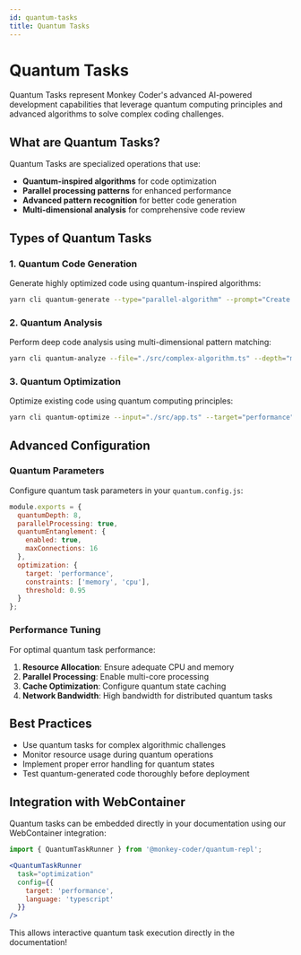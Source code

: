 ```yaml
---
id: quantum-tasks
title: Quantum Tasks
---
```


# Quantum Tasks

Quantum Tasks represent Monkey Coder's advanced AI-powered development capabilities that leverage quantum computing principles and advanced algorithms to solve complex coding challenges.

## What are Quantum Tasks?

Quantum Tasks are specialized operations that use:
- **Quantum-inspired algorithms** for code optimization
- **Parallel processing patterns** for enhanced performance
- **Advanced pattern recognition** for better code generation
- **Multi-dimensional analysis** for comprehensive code review

## Types of Quantum Tasks

### 1. Quantum Code Generation

Generate highly optimized code using quantum-inspired algorithms:

```bash
yarn cli quantum-generate --type="parallel-algorithm" --prompt="Create a distributed task processor"
```

### 2. Quantum Analysis

Perform deep code analysis using multi-dimensional pattern matching:

```bash
yarn cli quantum-analyze --file="./src/complex-algorithm.ts" --depth="maximum"
```

### 3. Quantum Optimization

Optimize existing code using quantum computing principles:

```bash
yarn cli quantum-optimize --input="./src/app.ts" --target="performance"
```

## Advanced Configuration

### Quantum Parameters

Configure quantum task parameters in your `quantum.config.js`:

```javascript
module.exports = {
  quantumDepth: 8,
  parallelProcessing: true,
  quantumEntanglement: {
    enabled: true,
    maxConnections: 16
  },
  optimization: {
    target: 'performance',
    constraints: ['memory', 'cpu'],
    threshold: 0.95
  }
};
```

### Performance Tuning

For optimal quantum task performance:

1. **Resource Allocation**: Ensure adequate CPU and memory
2. **Parallel Processing**: Enable multi-core processing
3. **Cache Optimization**: Configure quantum state caching
4. **Network Bandwidth**: High bandwidth for distributed quantum tasks

## Best Practices

- Use quantum tasks for complex algorithmic challenges
- Monitor resource usage during quantum operations
- Implement proper error handling for quantum states
- Test quantum-generated code thoroughly before deployment

## Integration with WebContainer

Quantum tasks can be embedded directly in your documentation using our WebContainer integration:

```jsx
import { QuantumTaskRunner } from '@monkey-coder/quantum-repl';

<QuantumTaskRunner
  task="optimization"
  config={{
    target: 'performance',
    language: 'typescript'
  }}
/>
```

This allows interactive quantum task execution directly in the documentation!
